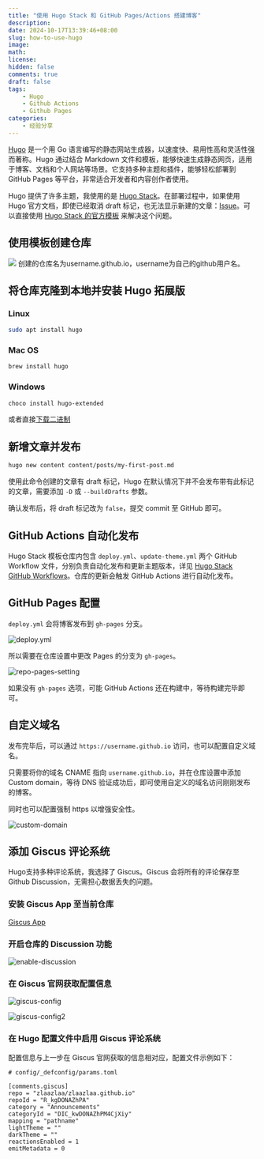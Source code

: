 ```yaml
---
title: "使用 Hugo Stack 和 GitHub Pages/Actions 搭建博客"
description: 
date: 2024-10-17T13:39:46+08:00
slug: how-to-use-hugo
image: 
math: 
license: 
hidden: false
comments: true
draft: false
tags: 
    - Hugo
    - Github Actions
    - Github Pages
categories:
    - 经验分享
---
```


[Hugo](https://gohugo.io) 是一个用 Go 语言编写的静态网站生成器，以速度快、易用性高和灵活性强而著称。Hugo 通过结合 Markdown 文件和模板，能够快速生成静态网页，适用于博客、文档和个人网站等场景。它支持多种主题和插件，能够轻松部署到 GitHub Pages 等平台，非常适合开发者和内容创作者使用。

Hugo 提供了许多主题，我使用的是 [Hugo Stack](https://github.com/CaiJimmy/hugo-theme-stack)。在部署过程中，如果使用 Hugo 官方文档，即使已经取消 draft 标记，也无法显示新建的文章：[Issue](https://github.com/CaiJimmy/hugo-theme-stack)。可以直接使用 [Hugo Stack 的官方模板](https://github.com/CaiJimmy/hugo-theme-stack-starter) 来解决这个问题。

## 使用模板创建仓库

![](post/how-to-use-hugo/imgs/template.png)
创建的仓库名为username.github.io，username为自己的github用户名。

## 将仓库克隆到本地并安装 Hugo 拓展版

### Linux
```bash
sudo apt install hugo
```

### Mac OS
```bash
brew install hugo
```

### Windows
```bash
choco install hugo-extended
```

或者直接[下载二进制](https://github.com/gohugoio/hugo/releases/latest)

## 新增文章并发布

```bash
hugo new content content/posts/my-first-post.md
```

使用此命令创建的文章有 draft 标记，Hugo 在默认情况下并不会发布带有此标记的文章，需要添加 `-D` 或 `--buildDrafts` 参数。

确认发布后，将 draft 标记改为 `false`，提交 commit 至 GitHub 即可。

## GitHub Actions 自动化发布

Hugo Stack 模板仓库内包含 `deploy.yml`、`update-theme.yml` 两个 GitHub Workflow 文件，分别负责自动化发布和更新主题版本，详见 [Hugo Stack GitHub Workflows](https://github.com/CaiJimmy/hugo-theme-stack-starter/tree/master/.github/workflows)。仓库的更新会触发 GitHub Actions 进行自动化发布。

## GitHub Pages 配置

`deploy.yml` 会将博客发布到 `gh-pages` 分支。

![deploy.yml](post/how-to-use-hugo/imgs/deploy-yml.png)

所以需要在仓库设置中更改 Pages 的分支为 `gh-pages`。

![repo-pages-setting](post/how-to-use-hugo/imgs/repo-pages-setting.png)

如果没有 `gh-pages` 选项，可能 GitHub Actions 还在构建中，等待构建完毕即可。

## 自定义域名

发布完毕后，可以通过 `https://username.github.io` 访问，也可以配置自定义域名。

只需要将你的域名 CNAME 指向 `username.github.io`，并在仓库设置中添加 Custom domain，等待 DNS 验证成功后，即可使用自定义的域名访问刚刚发布的博客。

同时也可以配置强制 https 以增强安全性。

![custom-domain](post/how-to-use-hugo/imgs/custom-domain.png)

## 添加 Giscus 评论系统

Hugo支持多种评论系统，我选择了 Giscus。Giscus 会将所有的评论保存至Github Discussion，无需担心数据丢失的问题。

### 安装 Giscus App 至当前仓库

[Giscus App](https://github.com/apps/giscus)

### 开启仓库的 Discussion 功能

![enable-discussion](post/how-to-use-hugo/imgs/enable-discussion.png)

### 在 Giscus 官网获取配置信息

![giscus-config](post/how-to-use-hugo/imgs/giscus-config.png)

![giscus-config2](post/how-to-use-hugo/imgs/giscus-config2.png)

### 在 Hugo 配置文件中启用 Giscus 评论系统

配置信息与上一步在 Giscus 官网获取的信息相对应，配置文件示例如下：
```
# config/_defconfig/params.toml

[comments.giscus]
repo = "zlaazlaa/zlaazlaa.github.io"
repoId = "R_kgDONAZhPA"
category = "Announcements"
categoryId = "DIC_kwDONAZhPM4CjXiy"
mapping = "pathname"
lightTheme = ""
darkTheme = ""
reactionsEnabled = 1
emitMetadata = 0
```
